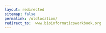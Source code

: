 ```yaml
---
layout: redirected
sitemap: false
permalink: /oldlocation/
redirect_to:  www.bioinformaticsworkbook.org
---
```

